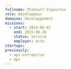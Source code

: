 ```yaml
---
fullname: Thibault Vigouroux
role: Développeur
domaine: Développement
missions:
  - start: 2014-06-01
    end: 2015-06-26
    status: service
    employer: octo
startups:
previously:
  - api-entreprise
  - mps
---
```

